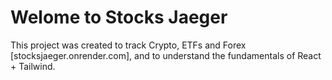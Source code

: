 # Welome to Stocks Jaeger

This project was created to track Crypto, ETFs and Forex [stocksjaeger.onrender.com], and to understand the fundamentals of React + Tailwind.